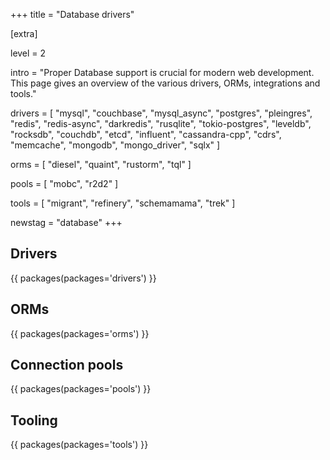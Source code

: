 +++
title = "Database drivers"

[extra]

level = 2

intro = "Proper Database support is crucial for modern web development. This page gives an overview of the various drivers, ORMs, integrations and tools."

drivers = [
  "mysql",
  "couchbase",
  "mysql_async",
  "postgres",
  "pleingres",
  "redis",
  "redis-async",
  "darkredis",
  "rusqlite",
  "tokio-postgres",
  "leveldb",
  "rocksdb",
  "couchdb",
  "etcd",
  "influent",
  "cassandra-cpp",
  "cdrs",
  "memcache",
  "mongodb",
  "mongo_driver",
  "sqlx"
]

orms = [
  "diesel",
  "quaint",
  "rustorm",
  "tql"
]

pools = [
    "mobc",
    "r2d2"
]

tools = [
  "migrant",
  "refinery",
  "schemamama",
  "trek"
]

newstag = "database"
+++

<h2 id="drivers">Drivers</h2>

{{ packages(packages='drivers') }}

<h2 id="orms">ORMs</h2>

{{ packages(packages='orms') }}

<h2 id="pools">Connection pools</h2>

{{ packages(packages='pools') }}

<h2 id="tooling">Tooling</h2>

{{ packages(packages='tools') }}


